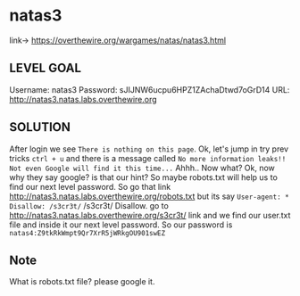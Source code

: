 # natas3

link-> https://overthewire.org/wargames/natas/natas3.html

## LEVEL GOAL

Username: natas3
Password: sJIJNW6ucpu6HPZ1ZAchaDtwd7oGrD14
URL:      http://natas3.natas.labs.overthewire.org
## SOLUTION

After login we see
`There is nothing on this page`. Ok, let's jump in try prev tricks `ctrl + u` and there is a message called 
`No more information leaks!! Not even Google will find it this time...` Ahhh.. Now what? Ok, now why they say google?
is that our hint? So maybe robots.txt will help us to find our next level password. So go that link http://natas3.natas.labs.overthewire.org/robots.txt but its say `User-agent: * Disallow: /s3cr3t/` /s3cr3t/ Disallow. go to http://natas3.natas.labs.overthewire.org/s3cr3t/ link and we find our user.txt file and inside it our next level password. So our password is
`natas4:Z9tkRkWmpt9Qr7XrR5jWRkgOU901swEZ`

## Note 

What is robots.txt file? please google it.